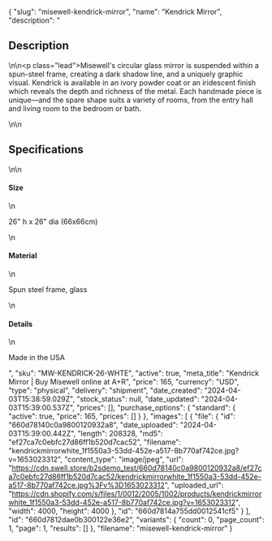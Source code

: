 {
  "slug": "misewell-kendrick-mirror",
  "name": "Kendrick Mirror",
  "description": "<h2>Description</h2>\n<!-- split -->\n<p class=\"lead\">Misewell's circular glass mirror is suspended within a spun-steel frame, creating a dark shadow line, and a uniquely graphic visual. Kendrick is available in an ivory powder coat or an iridescent finish which reveals the depth and richness of the metal. Each handmade piece is unique—and the spare shape suits a variety of rooms, from the entry hall and living room to the bedroom or bath. </p>\n<!-- split -->\n<h2>Specifications</h2>\n<!-- split -->\n<h4>Size</h4>\n<p>26\" h x 26\" dia (66x66cm)</p>\n<h4>Material</h4>\n<p>Spun steel frame, glass</p>\n<h4>Details</h4>\n<p>Made in the USA</p>",
  "sku": "MW-KENDRICK-26-WHTE",
  "active": true,
  "meta_title": "Kendrick Mirror | Buy Misewell online at A+R",
  "price": 165,
  "currency": "USD",
  "type": "physical",
  "delivery": "shipment",
  "date_created": "2024-04-03T15:38:59.029Z",
  "stock_status": null,
  "date_updated": "2024-04-03T15:39:00.537Z",
  "prices": [],
  "purchase_options": {
    "standard": {
      "active": true,
      "price": 165,
      "prices": []
    }
  },
  "images": [
    {
      "file": {
        "id": "660d78140c0a9800120932a8",
        "date_uploaded": "2024-04-03T15:39:00.442Z",
        "length": 208328,
        "md5": "ef27ca7c0ebfc27d86ff1b520d7cac52",
        "filename": "kendrickmirrorwhite_1f1550a3-53dd-452e-a517-8b770af742ce.jpg?v=1653023312",
        "content_type": "image/jpeg",
        "url": "https://cdn.swell.store/b2sdemo_test/660d78140c0a9800120932a8/ef27ca7c0ebfc27d86ff1b520d7cac52/kendrickmirrorwhite_1f1550a3-53dd-452e-a517-8b770af742ce.jpg%3Fv%3D1653023312",
        "uploaded_url": "https://cdn.shopify.com/s/files/1/0012/2005/1002/products/kendrickmirrorwhite_1f1550a3-53dd-452e-a517-8b770af742ce.jpg?v=1653023312",
        "width": 4000,
        "height": 4000
      },
      "id": "660d7814a755dd0012541cf5"
    }
  ],
  "id": "660d7812dae0b300122e36e2",
  "variants": {
    "count": 0,
    "page_count": 1,
    "page": 1,
    "results": []
  },
  "filename": "misewell-kendrick-mirror"
}